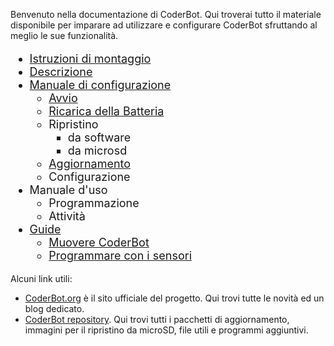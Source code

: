 Benvenuto nella documentazione di CoderBot. Qui troverai tutto il materiale disponibile per imparare ad utilizzare e configurare CoderBot sfruttando al meglio le sue funzionalità.


<div style="font-size:18px">

- [Istruzioni di montaggio](kit/)
- [Descrizione](description/)
- [Manuale di configurazione](manual/)
  - [Avvio](manual/#messa-in-funzione)
  - [Ricarica della Batteria](manual/#ricarica-della-batteria)
  - Ripristino
    - da software
    - da microsd
  - [Aggiornamento](manual/#aggiornamento)
  - Configurazione
- Manuale d'uso
    - Programmazione
    - Attività
- [Guide](guides/)
  - [Muovere CoderBot](guides/#muovere-coderbot)
  - [Programmare con i sensori](guides/#programmiamo-con-i-sensori)

</div>

Alcuni link utili:

- [CoderBot.org](https://www.coderbot.org) è il sito ufficiale del progetto. Qui trovi tutte le novità ed un blog dedicato.
- [CoderBot repository](https://www.coderbot.org/repo). Qui trovi tutti i pacchetti di aggiornamento, immagini per il ripristino da microSD, file utili e programmi aggiuntivi.
